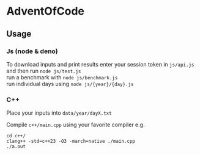 # AdventOfCode

## Usage
### Js (node & deno)
To download inputs and print results enter your session token in `js/api.js` and then run `node js/test.js` \
run a benchmark with `node js/benchmark.js` \
run individual days using `node js/{year}/{day}.js`

### C++
Place your inputs into `data/year/dayX.txt`

Compile `c++/main.cpp` using your favorite compiler e.g.
```
cd c++/
clang++ -std=c++23 -O3 -march=native ./main.cpp
./a.out
```

